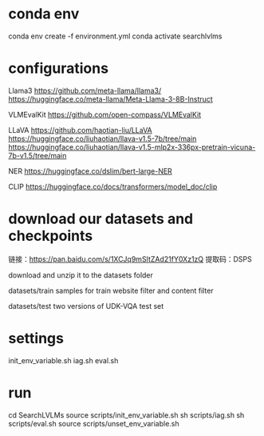 # conda env
conda env create -f environment.yml
conda activate searchlvlms

# configurations
Llama3
https://github.com/meta-llama/llama3/
https://huggingface.co/meta-llama/Meta-Llama-3-8B-Instruct

VLMEvalKit
https://github.com/open-compass/VLMEvalKit

LLaVA
https://github.com/haotian-liu/LLaVA
https://huggingface.co/liuhaotian/llava-v1.5-7b/tree/main
https://huggingface.co/liuhaotian/llava-v1.5-mlp2x-336px-pretrain-vicuna-7b-v1.5/tree/main

NER
https://huggingface.co/dslim/bert-large-NER

CLIP
https://huggingface.co/docs/transformers/model_doc/clip


# download our datasets and checkpoints
链接：https://pan.baidu.com/s/1XCJq9mSItZAd21fY0Xz1zQ 
提取码：DSPS

download and unzip it to the datasets folder

datasets/train
samples for train website filter and content filter

datasets/test
two versions of UDK-VQA test set

# settings
init_env_variable.sh
iag.sh
eval.sh

# run
cd SearchLVLMs
source scripts/init_env_variable.sh
sh scripts/iag.sh
sh scripts/eval.sh
source scripts/unset_env_variable.sh